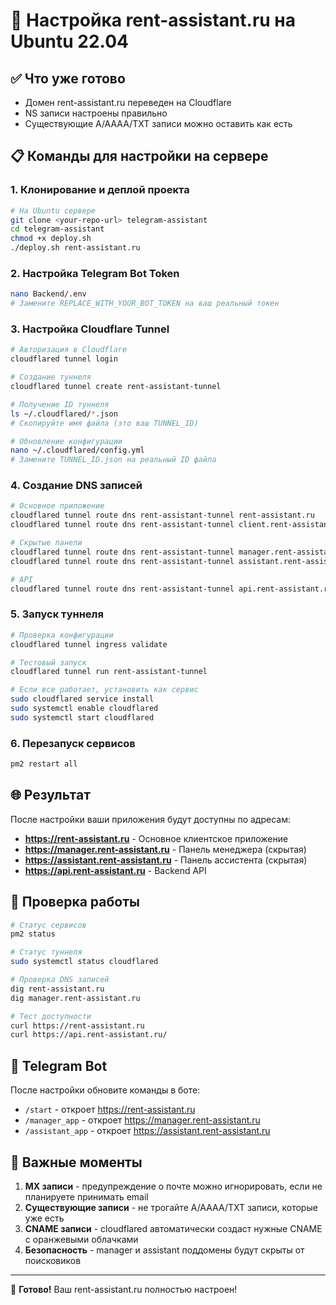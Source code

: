 # 🚀 Настройка rent-assistant.ru на Ubuntu 22.04

## ✅ Что уже готово
- Домен rent-assistant.ru переведен на Cloudflare
- NS записи настроены правильно
- Существующие A/AAAA/TXT записи можно оставить как есть

## 📋 Команды для настройки на сервере

### 1. Клонирование и деплой проекта
```bash
# На Ubuntu сервере
git clone <your-repo-url> telegram-assistant
cd telegram-assistant
chmod +x deploy.sh
./deploy.sh rent-assistant.ru
```

### 2. Настройка Telegram Bot Token
```bash
nano Backend/.env
# Замените REPLACE_WITH_YOUR_BOT_TOKEN на ваш реальный токен
```

### 3. Настройка Cloudflare Tunnel
```bash
# Авторизация в Cloudflare
cloudflared tunnel login

# Создание туннеля
cloudflared tunnel create rent-assistant-tunnel

# Получение ID туннеля
ls ~/.cloudflared/*.json
# Скопируйте имя файла (это ваш TUNNEL_ID)

# Обновление конфигурации
nano ~/.cloudflared/config.yml
# Замените TUNNEL_ID.json на реальный ID файла
```

### 4. Создание DNS записей
```bash
# Основное приложение
cloudflared tunnel route dns rent-assistant-tunnel rent-assistant.ru
cloudflared tunnel route dns rent-assistant-tunnel client.rent-assistant.ru

# Скрытые панели
cloudflared tunnel route dns rent-assistant-tunnel manager.rent-assistant.ru
cloudflared tunnel route dns rent-assistant-tunnel assistant.rent-assistant.ru

# API
cloudflared tunnel route dns rent-assistant-tunnel api.rent-assistant.ru
```

### 5. Запуск туннеля
```bash
# Проверка конфигурации
cloudflared tunnel ingress validate

# Тестовый запуск
cloudflared tunnel run rent-assistant-tunnel

# Если все работает, установить как сервис
sudo cloudflared service install
sudo systemctl enable cloudflared
sudo systemctl start cloudflared
```

### 6. Перезапуск сервисов
```bash
pm2 restart all
```

## 🌐 Результат

После настройки ваши приложения будут доступны по адресам:

- **https://rent-assistant.ru** - Основное клиентское приложение
- **https://manager.rent-assistant.ru** - Панель менеджера (скрытая)
- **https://assistant.rent-assistant.ru** - Панель ассистента (скрытая)
- **https://api.rent-assistant.ru** - Backend API

## 🔧 Проверка работы

```bash
# Статус сервисов
pm2 status

# Статус туннеля
sudo systemctl status cloudflared

# Проверка DNS записей
dig rent-assistant.ru
dig manager.rent-assistant.ru

# Тест доступности
curl https://rent-assistant.ru
curl https://api.rent-assistant.ru/
```

## 🎯 Telegram Bot

После настройки обновите команды в боте:
- `/start` - откроет https://rent-assistant.ru
- `/manager_app` - откроет https://manager.rent-assistant.ru  
- `/assistant_app` - откроет https://assistant.rent-assistant.ru

## 🚨 Важные моменты

1. **MX записи** - предупреждение о почте можно игнорировать, если не планируете принимать email
2. **Существующие записи** - не трогайте A/AAAA/TXT записи, которые уже есть
3. **CNAME записи** - cloudflared автоматически создаст нужные CNAME с оранжевыми облачками
4. **Безопасность** - manager и assistant поддомены будут скрыты от поисковиков

---

🎉 **Готово!** Ваш rent-assistant.ru полностью настроен! 